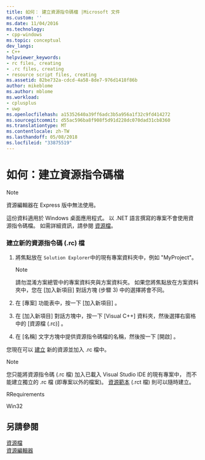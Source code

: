 ```yaml
---
title: 如何： 建立資源指令碼檔 |Microsoft 文件
ms.custom: ''
ms.date: 11/04/2016
ms.technology:
- cpp-windows
ms.topic: conceptual
dev_langs:
- C++
helpviewer_keywords:
- rc files, creating
- .rc files, creating
- resource script files, creating
ms.assetid: 82be732a-cdcd-4a58-8de7-976d1418f86b
author: mikeblome
ms.author: mblome
ms.workload:
- cplusplus
- uwp
ms.openlocfilehash: a15352640a39ff6adc3b5a956a1f32c9fd414272
ms.sourcegitcommit: d55ac596ba8f908f5d91d228dc070dad31cb8360
ms.translationtype: MT
ms.contentlocale: zh-TW
ms.lasthandoff: 05/08/2018
ms.locfileid: "33875519"
---
```

# <a name="how-to-create-a-resource-script-file"></a>如何：建立資源指令碼檔
> [!NOTE]
>  資源編輯器在 Express 版中無法使用。  
>   
>  這份資料適用於 Windows 桌面應用程式。 以 .NET 語言撰寫的專案不會使用資源指令碼檔。 如需詳細資訊，請參閱 [資源檔](../windows/resource-files-visual-studio.md)。  
  
### <a name="to-create-a-new-resource-script-rc-file"></a>建立新的資源指令碼 (.rc) 檔  
  
1.  將焦點放在 `Solution Explorer`中的現有專案資料夾中，例如 "MyProject"。  
  
    > [!NOTE]
    >  請勿混淆方案總管中的專案資料夾與方案資料夾。 如果您將焦點放在方案資料夾中，您在 [加入新項目]  對話方塊 (步驟 3) 中的選擇將會不同。  
  
2.  在 [專案]  功能表中，按一下 [加入新項目] 。  
  
3.  在 [加入新項目]  對話方塊中，按一下 [Visual C++]  資料夾，然後選擇右窗格中的 [資源檔 (.rc)]  。  
  
4.  在 [名稱]  文字方塊中提供資源指令碼檔的名稱，然後按一下 [開啟] 。  
  
 您現在可以 [建立](../windows/how-to-create-a-resource.md) 新的資源並加入 .rc 檔中。  
  
> [!NOTE]
>  您只能將資源指令碼 (.rc 檔) 加入已載入 Visual Studio IDE 的現有專案中， 而不能建立獨立的 .rc 檔 (即專案以外的檔案)。 [資源範本](../windows/how-to-use-resource-templates.md) (.rct 檔) 則可以隨時建立。  
  
 RRequirements  
  
 Win32  
  
## <a name="see-also"></a>另請參閱  
 [資源檔](../windows/resource-files-visual-studio.md)   
 [資源編輯器](../windows/resource-editors.md)